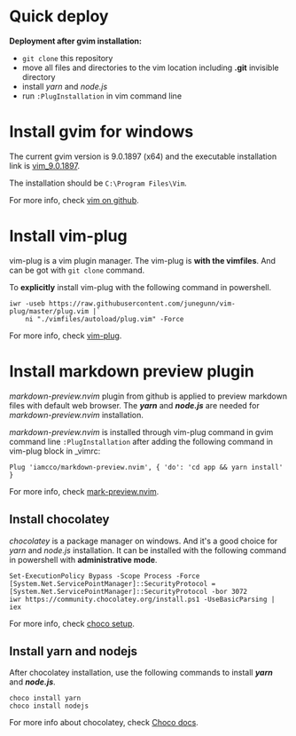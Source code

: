 # Quick deploy

**Deployment after gvim installation:**
- `git clone` this repository
- move all files and directories to the vim location
including **.git** invisible directory
- install *yarn* and *node.js*
- run `:PlugInstallation` in vim command line

# Install gvim for windows

The current gvim version is 9.0.1897 (x64) and the executable installation link is [vim\_9.0.1897](https://github.com/vim/vim-win32-installer/releases/download/v9.0.1897/gvim_9.0.1897_x64_signed.exe).

The installation should be `C:\Program Files\Vim`.

For more info, check [vim on github](https://github.com/vim/vim).

# Install vim-plug

vim-plug is a vim plugin manager.
The vim-plug is **with the vimfiles**. And can be got with `git clone` command.

To **explicitly** install vim-plug with the following command in powershell.
```
iwr -useb https://raw.githubusercontent.com/junegunn/vim-plug/master/plug.vim |`
    ni "./vimfiles/autoload/plug.vim" -Force
```

For more info, check [vim-plug](https://github.com/junegunn/vim-plug).

# Install markdown preview plugin

*markdown-preview.nvim* plugin from github is applied to preview markdown files with default web browser. 
The ***yarn*** and ***node.js*** are needed for *markdown-preview.nvim* installation.

*markdown-preview.nvim* is installed through vim-plug command in gvim command line `:PlugInstallation` after adding the following command in vim-plug block in _vimrc:
```
Plug 'iamcco/markdown-preview.nvim', { 'do': 'cd app && yarn install' }
```

For more info, check [mark-preview.nvim](https://github.com/iamcco/markdown-preview.nvim).

## Install chocolatey

*chocolatey* is a package manager on windows. And it's a good choice for *yarn* and *node.js* installation.
It can be installed with the following command in powershell with **administrative mode**.
```
Set-ExecutionPolicy Bypass -Scope Process -Force
[System.Net.ServicePointManager]::SecurityProtocol = [System.Net.ServicePointManager]::SecurityProtocol -bor 3072
iwr https://community.chocolatey.org/install.ps1 -UseBasicParsing | iex
```
For more info, check [choco setup](https://docs.chocolatey.org/en-us/choco/setup).

## Install yarn and nodejs

After chocolatey installation, use the following commands to install ***yarn*** and ***node.js***.

```
choco install yarn
choco install nodejs
```

For more info about chocolatey, check [Choco docs](https://docs.chocolatey.org/en-us/).
